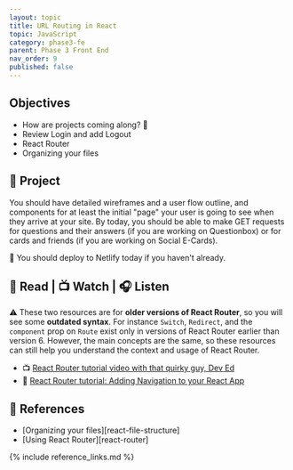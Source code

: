 ```yaml
---
layout: topic
title: URL Routing in React
topic: JavaScript
category: phase3-fe
parent: Phase 3 Front End
nav_order: 9
published: false
---
```


## Objectives

- How are projects coming along? 👀
- Review Login and add Logout
- React Router
- Organizing your files

## 🎯 Project

You should have detailed wireframes and a user flow outline, and components for at least the initial "page" your user is going to see when they arrive at your site. By today, you should be able to make GET requests for questions and their answers (if you are working on Questionbox) or for cards and friends (if you are working on Social E-Cards).

🚀 You should deploy to Netlify today if you haven't already.

## 📖 Read | 📺 Watch | 🎧 Listen

⚠️ These two resources are for **older versions of React Router**, so you will see some **outdated syntax**. For instance `Switch`, `Redirect`, and the `component` prop on `Route` exist only in versions of React Router earlier than version 6. However, the main concepts are the same, so these resources can still help you understand the context and usage of React Router.

- 📺 [React Router tutorial video with that quirky guy, Dev Ed](https://www.youtube.com/watch?v=Law7wfdg_ls)
- 📖 [React Router tutorial: Adding Navigation to your React App](https://faun.pub/react-router-tutorial-adding-navigation-to-your-react-app-8cd8d0dacc31)

## 🔖 References

- [Organizing your files][react-file-structure]
- [Using React Router][react-router]

{% include reference_links.md %}
